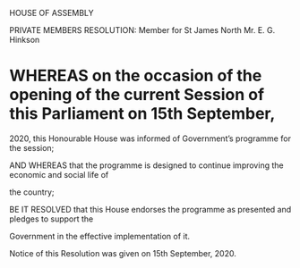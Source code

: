 HOUSE OF ASSEMBLY

PRIVATE MEMBERS RESOLUTION:
Member for St James North
Mr. E. G. Hinkson

# WHEREAS on the occasion of the opening of the current Session of this Parliament on 15th September,

2020, this Honourable House was informed of Government’s programme for the session;

AND WHEREAS that the programme is designed to continue improving the economic and social life of

the country;

BE  IT  RESOLVED  that  this  House  endorses  the  programme  as  presented  and  pledges  to  support  the

Government in the effective implementation of it.

Notice of this Resolution was given on 15th September, 2020.

